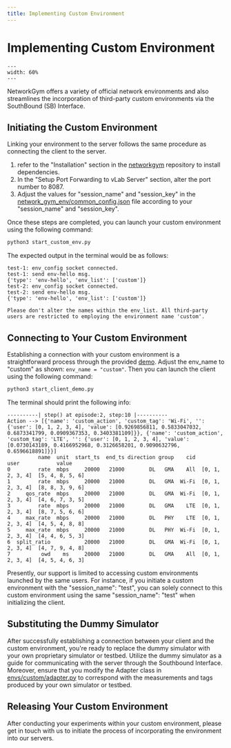 ```yaml
---
title: Implementing Custom Environment
---
```


# Implementing Custom Environment

```{figure} network_gym_overview2.png
---
width: 60%
---
```

NetworkGym offers a variety of official network environments and also streamlines the incorporation of third-party custom environments via the SouthBound (SB) Interface.

## Initiating the Custom Environment

Linking your environment to the server follows the same procedure as connecting the client to the server.

1. refer to the "Installation" section in the [networkgym](https://github.com/IntelLabs/networkgym) repository to install dependencies.
2. In the "Setup Port Forwarding to vLab Server" section, alter the port number to 8087. 
3. Adjust the values for "session_name" and "session_key" in the [network_gym_env/common_config.json](https://github.com/IntelLabs/networkgym/blob/main/network_gym_env/common_config.json) file according to your "session_name" and "session_key".

Once these steps are completed, you can launch your custom environment using the following command:
```python
python3 start_custom_env.py
```

The expected output in the terminal would be as follows:

```
test-1: env_config socket connected.
test-1: send env-hello msg.
{'type': 'env-hello', 'env_list': ['custom']}
test-2: env_config socket connected.
test-2: send env-hello msg.
{'type': 'env-hello', 'env_list': ['custom']}
```

```{note}
Please don't alter the names within the env_list. All third-party users are restricted to employing the environment name 'custom'.
```

## Connecting to Your Custom Environment

Establishing a connection with your custom environment is a straightforward process through the provided [demo](https://github.com/IntelLabs/networkgym/blob/main/start_client_demo.py). Adjust the env_name to "custom" as shown: `env_name = "custom"`. Then you can launch the client using the following command:

```python
python3 start_client_demo.py
```

The terminal should print the following info:
```
----------| step() at episode:2, step:10 |----------
Action --> [{'name': 'custom_action', 'custom_tag': 'Wi-Fi', '': {'user': [0, 1, 2, 3, 4], 'value': [0.9269856811, 0.5833047032, 0.6873341799, 0.0909367353, 0.3403381109]}}, {'name': 'custom_action', 'custom_tag': 'LTE', '': {'user': [0, 1, 2, 3, 4], 'value': [0.0730143189, 0.4166952968, 0.3126658201, 0.9090632796, 0.6596618891]}}]
          name  unit  start_ts  end_ts direction group    cid             user            value
0         rate  mbps     20000   21000        DL   GMA    All  [0, 1, 2, 3, 4]  [5, 4, 8, 5, 6]
1         rate  mbps     20000   21000        DL   GMA  Wi-Fi  [0, 1, 2, 3, 4]  [8, 8, 3, 9, 6]
2     qos_rate  mbps     20000   21000        DL   GMA  Wi-Fi  [0, 1, 2, 3, 4]  [4, 6, 7, 3, 5]
3         rate  mbps     20000   21000        DL   GMA    LTE  [0, 1, 2, 3, 4]  [8, 7, 5, 6, 6]
4     max_rate  mbps     20000   21000        DL   PHY    LTE  [0, 1, 2, 3, 4]  [4, 5, 4, 8, 8]
5     max_rate  mbps     20000   21000        DL   PHY  Wi-Fi  [0, 1, 2, 3, 4]  [4, 4, 6, 5, 3]
6  split_ratio           20000   21000        DL   GMA  Wi-Fi  [0, 1, 2, 3, 4]  [4, 7, 9, 4, 8]
7          owd    ms     20000   21000        DL   GMA    All  [0, 1, 2, 3, 4]  [4, 5, 4, 6, 3]
```

Presently, our support is limited to accessing custom environments launched by the same users. For instance, if you initiate a custom environment with the "session_name": "test", you can solely connect to this custom environment using the same "session_name": "test" when initializing the client.

## Substituting the Dummy Simulator

After successfully establishing a connection between your client and the custom environment, you're ready to replace the dummy simulator with your own proprietary simulator or testbed. Utilize the dummy simulator as a guide for communicating with the server through the Southbound Interface. Moreover, ensure that you modify the Adapter class in [envs/custom/adapter.py](https://github.com/IntelLabs/networkgym/blob/main/network_gym_client/envs/custom/adapter.py) to correspond with the measurements and tags produced by your own simulator or testbed.


## Releasing Your Custom Environment
After conducting your experiments within your custom environment, please get in touch with us to initiate the process of incorporating the environment into our servers.